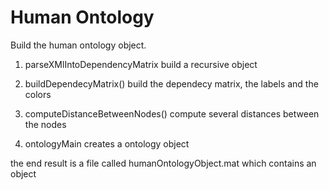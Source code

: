 Human Ontology 
==================

Build the human ontology object.
1. parseXMlIntoDependencyMatrix build a recursive object 

2. buildDependecyMatrix() build the dependecy matrix, the labels and the colors 
3. computeDistanceBetweenNodes() compute several distances between the nodes 
4. ontologyMain  creates a ontology object 

the end result is a file called humanOntologyObject.mat which contains an object

